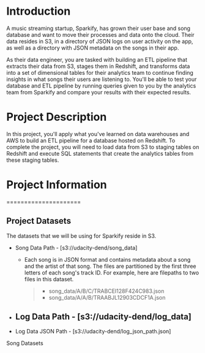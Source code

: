 # Introduction
A music streaming startup, Sparkify, has grown their user base and song database and want to move their processes and data onto the cloud. Their data resides in S3, in a directory of JSON logs on user activity on the app, as well as a directory with JSON metadata on the songs in their app.

As their data engineer, you are tasked with building an ETL pipeline that extracts their data from S3, stages them in Redshift, and transforms data into a set of dimensional tables for their analytics team to continue finding insights in what songs their users are listening to. You'll be able to test your database and ETL pipeline by running queries given to you by the analytics team from Sparkify and compare your results with their expected results.

# Project Description
In this project, you'll apply what you've learned on data warehouses and AWS to build an ETL pipeline for a database hosted on Redshift. To complete the project, you will need to load data from S3 to staging tables on Redshift and execute SQL statements that create the analytics tables from these staging tables.

# Project Information
=====================

## Project Datasets
The datasets that we will be using for Sparkify reside in S3.

  - Song Data Path - [s3://udacity-dend/song_data]
    - Each song is in JSON format and contains metadata about a song and the artist of that song. The files are partitioned by the first three letters of each song's track ID. For example, here are filepaths to two files in this dataset.

      > - song_data/A/B/C/TRABCEI128F424C983.json
      > - song_data/A/A/B/TRAABJL12903CDCF1A.json

  - Log Data Path - [s3://udacity-dend/log_data]
    -

  - Log Data JSON Path - [s3://udacity-dend/log_json_path.json]

Song Datasets
